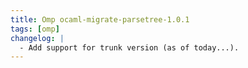 ```yaml
---
title: Omp ocaml-migrate-parsetree-1.0.1
tags: [omp]
changelog: |
  - Add support for trunk version (as of today...).
---
```



